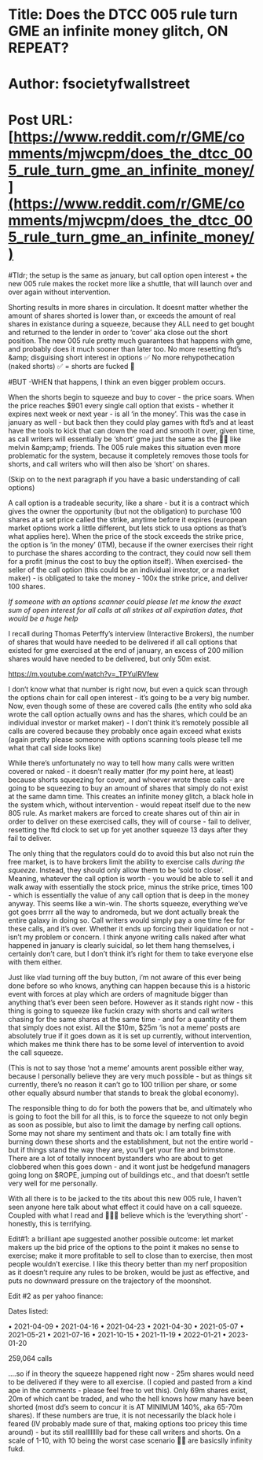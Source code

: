 # Title: Does the DTCC 005 rule turn GME an infinite money glitch, ON REPEAT?
# Author: fsocietyfwallstreet
# Post URL: [https://www.reddit.com/r/GME/comments/mjwcpm/does_the_dtcc_005_rule_turn_gme_an_infinite_money/](https://www.reddit.com/r/GME/comments/mjwcpm/does_the_dtcc_005_rule_turn_gme_an_infinite_money/)


#Tldr; the setup is the same as january, but call option open interest + the new 005 rule makes the rocket more like a shuttle, that will launch over and over again without intervention.

Shorting results in more shares in circulation.  It doesnt matter whether the amount of shares shorted is lower than, or exceeds the amount of real shares in existance during a squeeze, because they ALL need to get bought and returned to the lender in order to ‘cover’ aka close out the short position.   The new 005 rule pretty much guarantees that happens with gme, and probably does it much sooner than later too.  No more resetting ftd’s &amp;amp; disguising short interest in options ✅ No more rehypothecation (naked shorts) ✅ = shorts are fucked 💯

#BUT -WHEN that happens, I think an even bigger problem occurs.

When the shorts begin to squeeze and buy to cover - the price soars.  When the price reaches $901 every single call option that exists - whether it expires next week or next year - is all ‘in the money’.  This was the case in january as well - but back then they could play games with ftd’s and at least have the tools to kick that can down the road and smooth it over, given time, as call writers will essentially be ‘short’ gme just the same as the 🌈🐻 like melvin &amp;amp;amp; friends.  The 005 rule makes this situation even more problematic for the system, because it completely removes those tools for shorts, and call writers who will then also be ‘short’ on shares.  

(Skip on to the next paragraph if you have a basic understanding of call options)

A call option is a tradeable security, like a share - but it is a contract which gives the owner the opportunity (but not the obligation) to purchase 100 shares at a set price called the strike, anytime before it expires (european market options work a little different, but lets stick to usa options as that’s what applies here).  When the price of the stock exceeds the strike price, the option is ‘in the money’ (ITM), because if the owner exercises their right to purchase the shares according to the contract, they could now sell them for a profit (minus the cost to buy the option itself).  When exercised- the seller of the call option (this could be an individual investor, or a market maker) - is obligated to take the money - 100x the strike price, and deliver 100 shares.  

*If someone with an options scanner could please let me know the exact sum of open interest for all calls at all strikes at all expiration dates, that would be a huge help*

I recall during Thomas Peterffy’s interview (Interactive Brokers), the number of shares that would have needed to be delivered if all call options that existed for gme exercised at the end of january, an excess of 200 million shares would have needed to be delivered, but only 50m exist.  

https://m.youtube.com/watch?v=_TPYuIRVfew

I don’t know what that number is right now, but even a quick scan through the options chain for call open interest - it’s going to be a very big number.  Now, even though some of these are covered calls (the entity who sold aka wrote the call option actually owns and has the shares, which could be an individual investor or market maker) - I don’t think it’s remotely possible all calls are covered because they probably once again exceed what exists (again pretty please someone with options scanning tools please tell me what that call side looks like)

While there’s unfortunately no way to tell how many calls were written covered or naked - it doesn’t really matter (for my point here, at least) because shorts squeezing for cover, and whoever wrote these calls - are going to be squeezing to buy an amount of shares that simply do not exist at the same damn time.  This creates an infinite money glitch, a black hole in the system which, without intervention - would repeat itself due to the new 805 rule.  As market makers are forced to create shares out of thin air in order to deliver on these exercised calls, they will of course - fail to deliver, resetting the ftd clock to set up for yet another squeeze 13 days after they fail to deliver.  

The only thing that the regulators could do to avoid this but also not ruin the free market, is to have brokers limit the ability to exercise calls *during the squeeze*. Instead, they should only allow them to be ‘sold to close’.  Meaning, whatever the call option is worth - you would be able to sell it and walk away with essentially the stock price, minus the strike price, times 100 - which is essentially the value of any call option that is deep in the money anyway.  This seems like a win-win.  The shorts squeeze, everything we’ve got goes brrrr all the way to andromeda, but we dont actually break the entire galaxy in doing so.  Call writers would simply pay a one time fee for these calls, and it’s over.  Whether it ends up forcing their liquidation or not - isn’t my problem or concern.  I think anyone writing calls naked after what happened in january is clearly suicidal, so let them hang themselves, i certainly don’t care, but I don’t think it’s right for them to take everyone else with them either.

Just like vlad turning off the buy button, i’m not aware of this ever being done before so who knows, anything can happen because this is a historic event with forces at play which are orders of magnitude bigger than anything that’s ever been seen before.  However as it stands right now - this thing is going to squeeze like fuckin crazy with shorts and call writers chasing for the same shares at the same time - and for a quantity of them that simply does not exist.  All the $10m, $25m ‘is not a meme’ posts are absolutely true if it goes down as it is set up currently, without intervention, which makes me think there has to be some level of intervention to avoid the call squeeze.  

(This is not to say those ‘not a meme’ amounts arent possible either way, because I personally believe they are very much possible - but as things sit currently, there’s no reason it can’t go to 100 trillion per share, or some other equally absurd number that stands to break the global economy).

The responsible thing to do for both the powers that be, and ultimately who is going to foot the bill for all this, is to force the squeeze to not only begin as soon as possible, but also to limit the damage by nerfing call options.  Some may not share my sentiment and thats ok: I am totally fine with burning down these shorts and the establishment, but not the entire world - but if things stand the way they are, you’ll get your fire and brimstone.  There are a lot of totally innocent bystanders who are about to get clobbered when this goes down - and it wont just be hedgefund managers going long on $ROPE, jumping out of buildings etc., and that doesn’t settle very well for me personally.  

With all there is to be jacked to the tits about this new 005 rule, I haven’t seen anyone here talk about what effect it could have on a call squeeze.  Coupled with what I read and 💯💯💯 believe which is the ‘everything short’ - honestly, this is terrifying.

Edit#1: a brilliant ape suggested another possible outcome: let market makers up the bid price of the options to the point it makes no sense to exercise; make it more profitable to sell to close than to exercise, then most people wouldn’t exercise.  I like this theory better than my nerf proposition as it doesn’t require any rules to be broken, would be just as effective, and puts no downward pressure on the trajectory of the moonshot.

Edit #2 as per yahoo finance:

Dates listed:

•	⁠2021-04-09
•	⁠2021-04-16
•	⁠2021-04-23
•	⁠2021-04-30
•	⁠2021-05-07
•	⁠2021-05-21
•	⁠2021-07-16
•	⁠2021-10-15
•	⁠2021-11-19
•	⁠2022-01-21
•	⁠2023-01-20

259,064 calls

....so if in theory the squeeze happened right now - 25m shares would need to be delivered if they were to all exercise.  (I copied and pasted from a kind ape in the comments - please feel free to vet this). Only 69m shares exist, 20m of which cant be traded, and who the hell knows how many have been shorted (most dd’s seem to concur it is AT MINIMUM 140%, aka 65-70m shares).  If these numbers are true, it is not necessarily the black hole i feared (IV probably made sure of that, making options too pricey this time around) - but its still realllllllly bad for these call writers and shorts.  On a scale of 1-10, with 10 being the worst case scenario 🌈🐻 are basicslly infinity fukd.